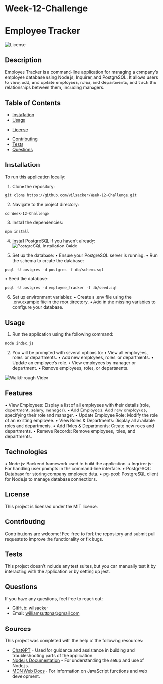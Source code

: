 # Week-12-Challenge

# Employee Tracker

![License](https://img.shields.io/badge/License-MIT-blue.svg)

## Description
Employee Tracker is a command-line application for managing a company’s employee database using Node.js, Inquirer, and PostgreSQL. It allows users to view, add, and update employees, roles, and departments, and track the relationships between them, including managers.

## Table of Contents
- [Installation](#installation)
- [Usage](#usage)
* [License](#license)
- [Contributing](#contributing)
- [Tests](#tests)
- [Questions](#questions)

## Installation

To run this application locally:

1.	Clone the repository:
```
git clone https://github.com/wilsacker/Week-12-Challenge.git
```

2. Navigate to the project directory:
```
cd Week-12-Challenge
```

3. Install the dependencies:
```
npm install
```

4.	Install PostgreSQL if you haven’t already: ![PostgreSQL Installation Guide](https://www.postgresql.org/download/)

5.	Set up the database:
•	Ensure your PostgreSQL server is running.
•	Run the schema to create the database:
```
psql -U postgres -d postgres -f db/schema.sql
```

•	Seed the database:
```
psql -U postgres -d employee_tracker -f db/seed.sql
```

6. Set up environment variables:
•	Create a .env file using the .env.example file in the root directory.
•	Add in the missing variables to configure your database.

## Usage
1.	Run the application using the following command:
```
node index.js
```

2.	You will be prompted with several options to:
•	View all employees, roles, or departments.
•	Add new employees, roles, or departments.
•	Update an employee’s role.
•	View employees by manager or department.
•	Remove employees, roles, or departments.

![Walkthrough Video](https://drive.google.com/file/d/1dMHIO_uBVVycaI1JfX9E-tCu8FtZurcZ/view?usp=sharing)

## Features

•	View Employees: Display a list of all employees with their details (role, department, salary, manager).
•	Add Employees: Add new employees, specifying their role and manager.
•	Update Employee Role: Modify the role of an existing employee.
•	View Roles & Departments: Display all available roles and departments.
•	Add Roles & Departments: Create new roles and departments.
•	Remove Records: Remove employees, roles, and departments.

## Technologies

•	Node.js: Backend framework used to build the application.
•	Inquirer.js: For handling user prompts in the command-line interface.
•	PostgreSQL: Database for storing company employee data.
•	pg-pool: PostgreSQL client for Node.js to manage database connections.

## License

This project is licensed under the MIT license.

## Contributing

Contributions are welcome! Feel free to fork the repository and submit pull requests to improve the functionality or fix bugs.

## Tests

This project doesn’t include any test suites, but you can manually test it by interacting with the application or by setting up jest.

## Questions

If you have any questions, feel free to reach out:
- GitHub: [wilsacker](https://github.com/wilsacker)
- Email: williamsuttona@gmail.com

## Sources

This project was completed with the help of the following resources:

- [ChatGPT](https://chat.openai.com) - Used for guidance and assistance in building and troubleshooting parts of the application.
- [Node.js Documentation](https://nodejs.org/en/docs/) - For understanding the setup and use of Node.js.
- [MDN Web Docs](https://developer.mozilla.org/) - For information on JavaScript functions and web development.